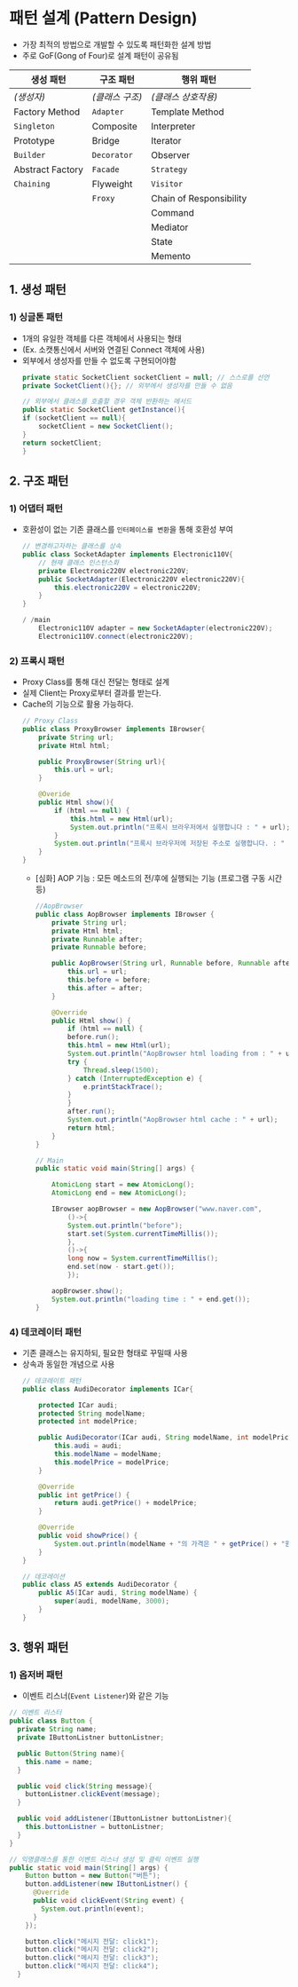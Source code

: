 # 패턴 설계 (Pattern Design)
- 가장 최적의 방법으로 개발할 수 있도록 패턴화한 설계 방법
- 주로 GoF(Gong of Four)로 설계 패턴이 공유됨

|__생성 패턴__|__구조 패턴__|__행위 패턴__|
|-|-|-|
|_(생성자)_|_(클래스 구조)_|_(클래스 상호작용)_|
|Factory Method|`Adapter`|Template Method|
|`Singleton`|Composite|Interpreter|
|Prototype|Bridge|Iterator|
|`Builder`|`Decorator`|Observer|
|Abstract Factory|`Facade`|`Strategy`|
|`Chaining`|Flyweight|`Visitor`|
||`Froxy`|Chain of Responsibility|
|||Command|
|||Mediator|
|||State|
|||Memento|

## 1. 생성 패턴
### 1) 싱글톤 패턴
- 1개의 유일한 객체를 다른 객체에서 사용되는 형태
- (Ex. 소캣통신에서 서버와 연결된 Connect 객체에 사용)
- 외부에서 생성자를 만들 수 없도록 구현되어야함
    ```java
    private static SocketClient socketClient = null; // 스스로를 선언
    private SocketClient(){}; // 외부에서 생성자를 만들 수 없음

    // 외부에서 클래스를 호출할 경우 객체 반환하는 메서드
    public static SocketClient getInstance(){
    if (socketClient == null){
        socketClient = new SocketClient();
    }
    return socketClient;
    }
    ```
## 2. 구조 패턴
### 1) 어댑터 패턴
- 호환성이 없는 기존 클래스를 `인터페이스를 변환`을 통해 호환성 부여
    ```java
    // 변경하고자하는 클래스를 상속
    public class SocketAdapter implements Electronic110V{
        // 현재 클래스 인스턴스화
        private Electronic220V electronic220V;
        public SocketAdapter(Electronic220V electronic220V){
            this.electronic220V = electronic220V;
        }
    }
    ```
    ```java
    / /main
        Electronic110V adapter = new SocketAdapter(electronic220V);
        Electronic110V.connect(electronic220V);
    ```
### 2) 프록시 패턴
- Proxy Class를 통해 대신 전달는 형태로 설계
- 실제 Client는 Proxy로부터 결과를 받는다.
- Cache의 기능으로 활용 가능하다.
    ```java
    // Proxy Class
    public class ProxyBrowser implements IBrowser{
        private String url;
        private Html html;

        public ProxyBrowser(String url){
            this.url = url;
        }

        @Overide
        public Html show(){
            if (html == null) {
                this.html = new Html(url);
                System.out.println("프록시 브라우저에서 실행합니다 : " + url);
            }
            System.out.println("프록시 브라우저에 저장된 주소로 실행합니다. : " + url)
        }
    }
    ```
    - [심화] AOP 기능 : 모든 메소드의 전/후에 실행되는 기능 (프로그램 구동 시간 등)
        ```java
        //AopBrowser
        public class AopBrowser implements IBrowser {
            private String url;
            private Html html;
            private Runnable after;
            private Runnable before;

            public AopBrowser(String url, Runnable before, Runnable after){
                this.url = url;
                this.before = before;
                this.after = after;
            }

            @Override
            public Html show() {
                if (html == null) {
                before.run();
                this.html = new Html(url);
                System.out.println("AopBrowser html loading from : " + url);
                try {
                    Thread.sleep(1500);
                } catch (InterruptedException e) {
                    e.printStackTrace();
                }
                }
                after.run();
                System.out.println("AopBrowser html cache : " + url);
                return html;
            }
        }

        // Main
        public static void main(String[] args) {

            AtomicLong start = new AtomicLong();
            AtomicLong end = new AtomicLong();

            IBrowser aopBrowser = new AopBrowser("www.naver.com",
                ()->{
                System.out.println("before");
                start.set(System.currentTimeMillis());
                },
                ()->{
                long now = System.currentTimeMillis();
                end.set(now - start.get());
                });

            aopBrowser.show();
            System.out.println("loading time : " + end.get());
        }
        ```
### 4) 데코레이터 패턴
- 기존 클래스는 유지하되, 필요한 형태로 꾸밀때 사용
- 상속과 동일한 개념으로 사용
    ```java
    // 데코레이트 패턴
    public class AudiDecorator implements ICar{

        protected ICar audi;
        protected String modelName;
        protected int modelPrice;

        public AudiDecorator(ICar audi, String modelName, int modelPrice){
            this.audi = audi;
            this.modelName = modelName;
            this.modelPrice = modelPrice;
        }

        @Override
        public int getPrice() {
            return audi.getPrice() + modelPrice;
        }

        @Override
        public void showPrice() {
            System.out.println(modelName + "의 가격은 " + getPrice() + "원 입니다.");
        }
    }

    // 데코레이션
    public class A5 extends AudiDecorator {
        public A5(ICar audi, String modelName) {
            super(audi, modelName, 3000);
        }
    }
    ```

## 3. 행위 패턴
### 1) 옵저버 패턴
- 이벤트 리스너(`Event Listener`)와 같은 기능
```java
// 이벤트 리스터
public class Button {
  private String name;
  private IButtonListner buttonListner;

  public Button(String name){
    this.name = name;
  }

  public void click(String message){
    buttonListner.clickEvent(message);
  }

  public void addListener(IButtonListner buttonListner){
    this.buttonListner = buttonListner;
  }
}

// 익명클래스를 통한 이벤트 리스너 생성 및 클릭 이벤트 실행
public static void main(String[] args) {
    Button button = new Button("버튼");
    button.addListener(new IButtonListner() {
      @Override
      public void clickEvent(String event) {
        System.out.println(event);
      }
    });

    button.click("메시지 전달: click1");
    button.click("메시지 전달: click2");
    button.click("메시지 전달: click3");
    button.click("메시지 전달: click4");
  }
```
